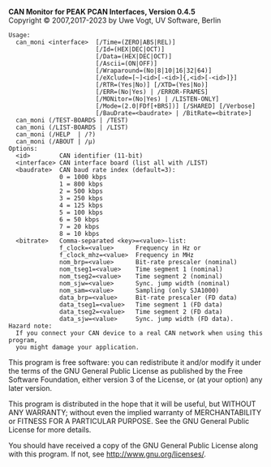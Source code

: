 __CAN Monitor for PEAK PCAN Interfaces, Version 0.4.5__ \
Copyright &copy; 2007,2017-2023 by Uwe Vogt, UV Software, Berlin

```
Usage:
  can_moni <interface>  [/Time=(ZERO|ABS|REL)]
                        [/Id=(HEX|DEC|OCT)]
                        [/Data=(HEX|DEC|OCT)]
                        [/Ascii=(ON|OFF)]
                        [/Wraparound=(No|8|10|16|32|64)]
                        [/eXclude=[~]<id>[-<id>]{,<id>[-<id>]}]
                        [/RTR=(Yes|No)] [/XTD=(Yes|No)]
                        [/ERR=(No|Yes) | /ERROR-FRAMES]
                        [/MONitor=(No|Yes) | /LISTEN-ONLY]
                        [/Mode=(2.0|FDf[+BRS])] [/SHARED] [/Verbose]
                        [/BauDrate=<baudrate> | /BitRate=<bitrate>]
  can_moni (/TEST-BOARDS | /TEST)
  can_moni (/LIST-BOARDS | /LIST)
  can_moni (/HELP  | /?)
  can_moni (/ABOUT | /µ)
Options:
  <id>        CAN identifier (11-bit)
  <interface> CAN interface board (list all with /LIST)
  <baudrate>  CAN baud rate index (default=3):
              0 = 1000 kbps
              1 = 800 kbps
              2 = 500 kbps
              3 = 250 kbps
              4 = 125 kbps
              5 = 100 kbps
              6 = 50 kbps
              7 = 20 kbps
              8 = 10 kbps
  <bitrate>   Comma-separated <key>=<value>-list:
              f_clock=<value>      Frequency in Hz or
              f_clock_mhz=<value>  Frequency in MHz
              nom_brp=<value>      Bit-rate prescaler (nominal)
              nom_tseg1=<value>    Time segment 1 (nominal)
              nom_tseg2=<value>    Time segment 2 (nominal)
              nom_sjw=<value>      Sync. jump width (nominal)
              nom_sam=<value>      Sampling (only SJA1000)
              data_brp=<value>     Bit-rate prescaler (FD data)
              data_tseg1=<value>   Time segment 1 (FD data)
              data_tseg2=<value>   Time segment 2 (FD data)
              data_sjw=<value>     Sync. jump width (FD data).
Hazard note:
  If you connect your CAN device to a real CAN network when using this program,
  you might damage your application.
```

This program is free software: you can redistribute it and/or modify
it under the terms of the GNU General Public License as published by
the Free Software Foundation, either version 3 of the License, or
(at your option) any later version.

This program is distributed in the hope that it will be useful,
but WITHOUT ANY WARRANTY; without even the implied warranty of
MERCHANTABILITY or FITNESS FOR A PARTICULAR PURPOSE.  See the
GNU General Public License for more details.

You should have received a copy of the GNU General Public License
along with this program.  If not, see <http://www.gnu.org/licenses/>.
